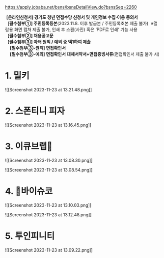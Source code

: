 https://apply.jobaba.net/bsns/bsnsDetailView.do?bsnsSeq=2260

 **[온라인신청서] 경기도 청년 면접수당 신청서 및 개인정보 수집·이용 동의서**  
  **[필수첨부①] 주민등록등본**(2023.11.8. 이후 발급본 / 주민등록초본 제출 불가)  ※열람용 화면 캡쳐 제출 불가, 인쇄 후 스캔(사진) 혹은 ‘PDF로 인쇄’ 기능 사용  
  **[필수첨부②] 채용공고문**  
  **[필수첨부③] 아래 원칙 / 예외 중 택1하여 제출**  
    **[필수첨부③-원칙] 면접확인서**  
    **[필수첨부③-예외] 면접확인서 대체서약서+면접증빙서류**(면접확인서 제출 불가 시)

# 1. 밀키
![[Screenshot 2023-11-23 at 13.21.48.png]]

# 2. 스폰티니 피자

![[Screenshot 2023-11-23 at 13.16.45.png]]

# 3. 이큐브랩
![[Screenshot 2023-11-23 at 13.08.30.png]]

![[Screenshot 2023-11-23 at 13.08.54.png]]
# 4. 바이슈코

![[Screenshot 2023-11-23 at 13.10.03.png]]

![[Screenshot 2023-11-23 at 13.12.48.png]]

# 5. 투인피니티
![[Screenshot 2023-11-23 at 13.09.22.png]]